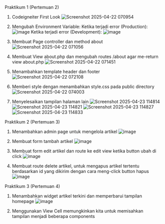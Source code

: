 Praktikum 1 (Pertemuan 2)

1. Codeigneiter First Look
   ![Screenshot 2025-04-22 070954](https://github.com/user-attachments/assets/a72b083f-afc1-4359-8432-69c47c10c8b7)
   
2. Mengubah Environment Variable:
   Ketika terjadi error (Production):
   ![image](https://github.com/user-attachments/assets/f1079c09-8632-42de-8f25-daaa0534a6a2)
   Ketika terjadi error (Development):
   ![image](https://github.com/user-attachments/assets/4301cbcb-87ce-4a4e-8409-74f81ee2fea8)

3. Membuat Page controller dan method about
   ![Screenshot 2025-04-22 071056](https://github.com/user-attachments/assets/a901fb1e-447e-46d4-802d-20480fe26815)

4. Membuat View about.php dan mengubah routes /about agar me-return view about.php
   ![Screenshot 2025-04-22 071451](https://github.com/user-attachments/assets/f188b6ac-9c56-4bd1-8377-2d91e8fcf5ae)

5. Menambahkan template header dan footer
   ![Screenshot 2025-04-22 072108](https://github.com/user-attachments/assets/34c16c5e-5517-4890-825a-8e3bada502cf)

6. Memberi style dengan menambahkan style.css pada public directory
   ![Screenshot 2025-04-22 074003](https://github.com/user-attachments/assets/7c5b0fb2-b50b-4bc5-87d9-821b92c2f41e)

7. Menyelesaikan tampilan halaman lain
   ![Screenshot 2025-04-23 114814](https://github.com/user-attachments/assets/63e106cc-f5d4-406f-9ba4-d9c957c6d551)
   ![Screenshot 2025-04-23 114821](https://github.com/user-attachments/assets/fba135eb-b493-48d0-ab20-6bf98dd57594)
   ![Screenshot 2025-04-23 114827](https://github.com/user-attachments/assets/b37c1de9-38cb-4554-b282-b295cc7bf36f)
   ![Screenshot 2025-04-23 114833](https://github.com/user-attachments/assets/4186a719-6ce5-43e6-bd85-4fd6122329a5)


Praktikum 2 (Pertemuan 3)

1. Menambahkan admin page untuk mengelola artikel
   ![image](https://github.com/user-attachments/assets/f166cae7-8bd9-4677-877c-276c76b90e30)

2. Membuat form tambah artikel
   ![image](https://github.com/user-attachments/assets/46d81fa2-eeab-4f07-a585-18058315585a)

3. Membuat form edit artikel dan route ke edit view ketika button ubah di click
   ![image](https://github.com/user-attachments/assets/70951976-0fa0-46b6-acdd-c75df2c20d4e)

4. Membuat route delete artikel, untuk mengapus artikel tertentu berdasarkan id yang dikirim dengan cara meng-click button hapus
   ![image](https://github.com/user-attachments/assets/03ddfa80-d466-4506-ae53-013eedc8dc4d)


Praktikum 3 (Pertemuan 4)

1. Menambahkan widget artikel terkini dan memperbarui tampilan homepage
   ![image](https://github.com/user-attachments/assets/108fb406-41d3-4f22-a7b4-ac51005a9a74)

2. Menggunakan View Cell memungkinkan kita untuk memisahkan tampilan menjadi beberapa components





